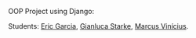 OOP Project using Django:

Students: [Eric Garcia](https://github.com/Garcia-Eric), [Gianluca Starke](https://github.com/XerlockHomeless), [Marcus Vinícius](https://github.com/marcuscostagraciano).
